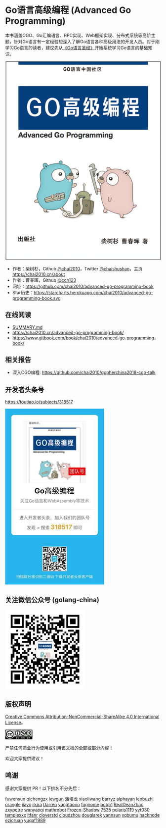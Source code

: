 # Go语言高级编程 (Advanced Go Programming)

本书涵盖CGO、Go汇编语言、RPC实现、Web框架实现、分布式系统等高阶主题，针对Go语言有一定经验想深入了解Go语言各种高级用法的开发人员。对于刚学习Go语言的读者，建议先从[《Go语言圣经》](https://github.com/golang-china/gopl-zh)开始系统学习Go语言的基础知识。

![](cover.png)

- 作者：柴树杉，Github [@chai2010](https://github.com/chai2010)，Twitter [@chaishushan](https://twitter.com/chaishushan)，主页 https://chai2010.cn/about
- 作者：曹春晖，Github [@cch123](https://github.com/cch123)
- 网址：https://github.com/chai2010/advanced-go-programming-book
- Star历史：https://starcharts.herokuapp.com/chai2010/advanced-go-programming-book.svg

## 在线阅读

- [SUMMARY.md](SUMMARY.md)
- https://chai2010.cn/advanced-go-programming-book/
- https://www.gitbook.com/book/chai2010/advanced-go-programming-book/

## 相关报告

- 深入CGO编程: https://github.com/chai2010/gopherchina2018-cgo-talk


## 开发者头条号

https://toutiao.io/subjects/318517

![](toutiao-318517-small.jpg)

## 关注微信公众号 (golang-china)

![](weixin-golang-china.jpg)


## 版权声明

[Creative Commons Attribution-NonCommercial-ShareAlike 4.0 International License](http://creativecommons.org/licenses/by-nc-sa/4.0/)。

![Creative Commons License](images/by-nc-sa-4.0-88x31.png)


严禁任何商业行为使用或引用该文档的全部或部分内容！

欢迎大家提供建议！


## 鸣谢

感谢大家提供 PR！以下排名不分先后：

[fuwensun](https://github.com/fuwensun)
[qichengzx](https://github.com/qichengzx)
[lewgun](https://github.com/lewgun)
[潘培龙](https://github.com/plpan)
[xiaoliwang](https://github.com/xiaoliwang)
[barryz](https://github.com/barryz)
[alphayan](https://github.com/alphayan)
[leobuzhi](https://github.com/leobuzhi)
[orangle](https://github.com/orangle)
[jiayx](https://github.com/jiayx)
[iikira](https://github.com/iikira)
[Darren](https://github.com/Darren)
[yangtaooo](https://github.com/yangtaooo)
[fognome](https://github.com/fognome)
[bcb51](https://github.com/bcb51)
[RealDeanZhao](https://github.com/RealDeanZhao)
[zxypetre](https://github.com/zxypetre)
[wanyaoqi](https://github.com/wanyaoqi)
[mathrobot](https://github.com/mathrobot)
[Frozen-Shadow](https://github.com/Frozen-Shadow)
[7535](https://github.com/7535)
[polaris1119](https://github.com/polaris1119)
[yyt030](https://github.com/yyt030)
[templexxx](https://github.com/templexxx)
[itfanr](https://github.com/itfanr)
[cloverstd](https://github.com/cloverstd)
[cloudzhou](https://github.com/cloudzhou)
[douglarek](https://github.com/douglarek)
[yannsun](https://github.com/yannsun)
[xqbumu](https://github.com/xqbumu)
[hacknode](https://github.com/hacknode)
[ezioruan](https://github.com/ezioruan)
[yuqaf1989](https://github.com/yuqaf1989)
